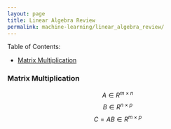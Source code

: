 ```yaml
---
layout: page
title: Linear Algebra Review
permalink: machine-learning/linear_algebra_review/
---
```


Table of Contents:

- [Matrix Multiplication](#matrixmultiplication)



<a name='matrixmultiplication'></a>
### Matrix Multiplication
$$
A \in R^{m\times n}
$$
$$
B \in R^{n\times p}
$$
$$
C=AB\in R^{m\times p}
$$

